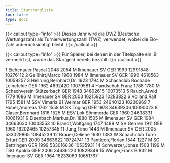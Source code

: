 ```yaml
---
title: Startrangliste
toc: false
type: docs
---
```


{{< callout type="info" >}}
Dieses Jahr wird die DWZ (Deutsche Wertungszahl) als Turnierwertungszahl (TWZ) verwendet, wobei die Elo-Zahl unberücksichtigt bleibt.
{{< /callout >}}


{{< callout type="info" >}}
Für Spieler, bei denen in der Titelspalte ein ‚B‘ vermerkt ist, wurde das Startgeld bereits bezahlt.
{{< /callout >}}

<startrangliste>
1	Eichenauer,Pascal		2048	2054	M	Ilmenauer SV	GER	1999	12991848	10276112
2	Geißhirt,Marco		1968	1984	M	Ilmenauer SV	GER	1990	4610563	10059257
3	Hellrung,Bernhard,Dr.		1923	1794	M	Schachclub Rochade Leinefelde	GER	1962	4692420	10079581
4	Handschuh,Franz		1788	1780	M	Schachverein Stützerbach	GER	1948	34602615	10073513
5	Rauch,Arwid		1779	1686	M	Ilmenauer SV	GER	2003	16215923	10283822
6	Volland,Ralf		1795	1581	M	SSV Vimaria 91 Weimar	GER	1953	24640123	10230969
7	Huber,Andreas		1762	1558	M	SK Töging	GER	1978	34639306	10090023
8	Glaser,Bernhard		1816	1525	M	ESV Lok Sömmerda	GER	1960	24638331	10061931
9	Eisenbach,Markus,Dr.		1888	1505	M	Ilmenauer SV	GER	1984	34663630	10043553
10	Brandt,Wolfgang		1747	1489	M	SV Gehren 1911	GER	1960	16202465	10257345
11	Jung,Timo			1443	M	Ilmenauer SV	GER	2005	533029865	10845239
12	Brauer,Celiene		1630	1383	W	Schachclub Turm Erfurt	GER	2009	34663622	10724741
13	Pantleon,Florian		1544	1227	M	SG Bettringen	GER	1999	533016836	10535931
14	Schwarzer,Jonas		1503	1199	M	TSG Apolda	GER	2006	34686223	10829349
15	Winger,Frank	B		832	M	Ilmenauer SV	GER	1964	16233069	10651767
</startrangliste>